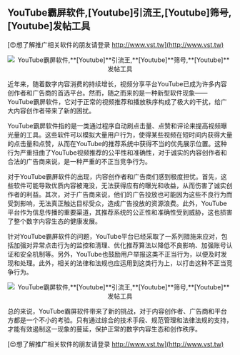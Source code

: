 ## **YouTube霸屏软件,**[Youtube]**引流王,**[Youtube]**筛号,**[Youtube]**发帖工具**

[😍想了解推广相关软件的朋友请登录 http://www.vst.tw](http://www.vst.tw)

 <center><img src="https://vst.tw/MP4/tuiguang/png/8.png" alt="YouTube霸屏软件,**[Youtube]**引流王,**[Youtube]**筛号,**[Youtube]**发帖工具"></center>

近年来，随着数字内容消费的持续增长，视频分享平台YouTube已成为许多内容创作者和广告商的首选平台。然而，随之而来的是一种新型软件现象——YouTube霸屏软件，它对于正常的视频推荐和播放秩序构成了极大的干扰，给广大内容创作者带来了新的困扰。

YouTube霸屏软件指的是一类通过程序自动刷点击量、点赞和评论来提高视频曝光量的工具。这些软件可以模拟大量用户行为，使得某些视频在短时间内获得大量的点击量和点赞，从而在YouTube的推荐系统中获得不当的优先展示位置。这种行为严重扭曲了YouTube视频推荐的公平性和准确性，对于诚实的内容创作者和合法的广告商来说，是一种严重的不正当竞争行为。

对于YouTube霸屏软件的出现，内容创作者和广告商们感到极度担忧。首先，这些软件可能导致优质内容被淹没，无法获得应有的曝光和收益，从而伤害了诚实创作者的利益。其次，对于广告商来说，他们的广告投放也可能因为这些不良行为而受到影响，无法真正触达目标受众，造成广告投放的资源浪费。此外，YouTube平台作为信息传播的重要渠道，其推荐系统的公正性和准确性受到威胁，这也损害了整个数字内容生态的健康发展。

针对YouTube霸屏软件的问题，YouTube平台已经采取了一系列措施来应对，包括加强对异常点击行为的监控和清理、优化推荐算法以降低不良影响、加强账号认证和安全机制等。另外，YouTube也鼓励用户举报这类不正当行为，以便及时发现和处理。此外，相关的法律和法规也应运用到这类行为上，以打击这种不正当竞争行为。

 <center><img src="https://vst.tw/MP4/tuiguang/png/0.png" alt="YouTube霸屏软件,**[Youtube]**引流王,**[Youtube]**筛号,**[Youtube]**发帖工具"></center>

总的来说，YouTube霸屏软件带来了新的挑战，对于内容创作者、广告商和平台方都是一个不小的考验。只有通过综合的技术手段、规范管理和法律法规的支持，才能有效遏制这一现象的蔓延，保护正常的数字内容生态和创作秩序。

[😍想了解推广相关软件的朋友请登录 http://www.vst.tw](http://www.vst.tw)



